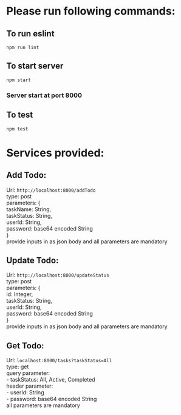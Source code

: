 # Please run following commands: 

## To run eslint
`npm run lint`

## To start server
`npm start`
### Server start at port 8000

## To test
`npm test`

# Services provided:

## Add Todo:
Url: `http://localhost:8000/addTodo` <br/>
type: post <br/>
parameters: { <br/>
taskName: String,<br/>
taskStatus: String,<br/>
userId: String,<br/>
password: base64 encoded String<br/>
}<br/>
provide inputs in as json body and all parameters are mandatory

## Update Todo:
Url: `http://localhost:8000/updateStatus`<br/>
type: post <br/>
parameters: { <br/>
id: Integer,<br/>
taskStatus: String,<br/>
userId: String,<br/>
password: base64 encoded String<br/>
}<br/>
provide inputs in as json body and all parameters are mandatory

## Get Todo:
Url: `localhost:8000/tasks?taskStatus=All`<br/>
type: get <br/>
query parameter: <br/>
    - taskStatus: All, Active, Completed<br/>
header parameter: <br/>
    - userId: String<br/>
    - password: base64 encoded String<br/>
all parameters are mandatory    